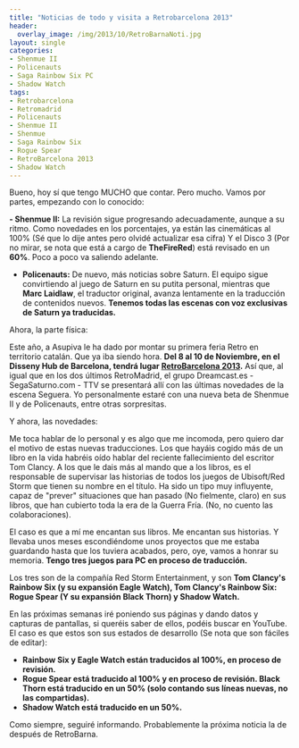 ```yaml
---
title: "Noticias de todo y visita a Retrobarcelona 2013"
header:
  overlay_image: /img/2013/10/RetroBarnaNoti.jpg
layout: single
categories:
- Shenmue II
- Policenauts
- Saga Rainbow Six PC
- Shadow Watch
tags:
- Retrobarcelona
- Retromadrid
- Policenauts
- Shenmue II
- Shenmue
- Saga Rainbow Six
- Rogue Spear
- RetroBarcelona 2013
- Shadow Watch
---
```

Bueno, hoy sí que tengo MUCHO que contar. Pero mucho. Vamos por partes, empezando 
con lo conocido:

**- Shenmue II:** La revisión sigue progresando adecuadamente, aunque a su ritmo. 
Como novedades en los porcentajes, ya están las cinemáticas al 100% (Sé que lo dije 
antes pero olvidé actualizar esa cifra) Y el Disco 3 (Por no mirar, se nota que está a 
cargo de **TheFireRed**) está revisado en un **60%**. Poco a poco va saliendo adelante.  
- **Policenauts:** De nuevo, más noticias sobre Saturn. El equipo sigue convirtiendo al 
juego de Saturn en su putita personal, mientras que **Marc Laidlaw**, el traductor 
original, avanza lentamente en la traducción de contenidos nuevos. **Tenemos todas 
las escenas con voz exclusivas de Saturn ya traducidas.**

Ahora, la parte física:

Este año, a Asupiva le ha dado por montar su primera feria Retro en territorio catalán. 
Que ya iba siendo hora. **Del 8 al 10 de Noviembre, en el Disseny Hub de Barcelona, 
tendrá lugar [RetroBarcelona 2013](http://retrobarcelona.wordpress.com/).** Así que, 
al igual que en los dos últimos RetroMadrid, el grupo Dreamcast.es - SegaSaturno.com - 
TTV se presentará allí con las últimas novedades de la escena Seguera. Yo personalmente 
estaré con una nueva beta de Shenmue II y de Policenauts, entre otras sorpresitas.

Y ahora, las novedades:

Me toca hablar de lo personal y es algo que me incomoda, pero quiero dar el motivo de 
estas nuevas traducciones. Los que hayáis cogido más de un libro en la vida habréis 
oído hablar del reciente fallecimiento del escritor Tom Clancy. A los que le dais más 
al mando que a los libros, es el responsable de supervisar las historias de todos los 
juegos de Ubisoft/Red Storm que tienen su nombre en el título. Ha sido un tipo muy 
influyente, capaz de "prever" situaciones que han pasado (No fielmente, claro) en sus 
libros, que han cubierto toda la era de la Guerra Fría. (No, no cuento las colaboraciones).

El caso es que a mí me encantan sus libros. Me encantan sus historias. Y llevaba unos 
meses escondiéndome unos proyectos que me estaba guardando hasta que los tuviera acabados, 
pero, oye, vamos a honrar su memoria. **Tengo tres juegos para PC en proceso de traducción.**

Los tres son de la compañía Red Storm Entertainment, y son **Tom Clancy's Rainbow Six 
(y su expansión Eagle Watch), Tom Clancy's Rainbow Six: Rogue Spear (Y su expansión 
Black Thorn) y Shadow Watch.**

En las próximas semanas iré poniendo sus páginas y dando datos y capturas de pantallas, 
si queréis saber de ellos, podéis buscar en YouTube. El caso es que estos son sus estados 
de desarrollo (Se nota que son fáciles de editar):

- **Rainbow Six y Eagle Watch están traducidos al 100%, en proceso de revisión.**  
- **Rogue Spear está traducido al 100% y en proceso de revisión. Black Thorn está traducido 
en un 50% (solo contando sus líneas nuevas, no las compartidas).**  
- **Shadow Watch está traducido en un 50%.**

Como siempre, seguiré informando. Probablemente la próxima noticia la de después de 
RetroBarna.
